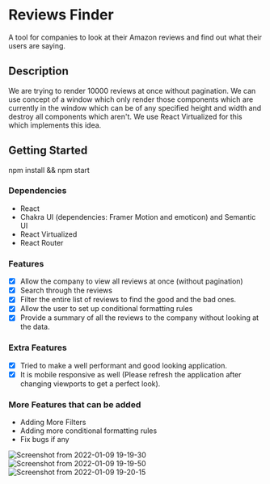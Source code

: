 # Reviews Finder

A tool for companies to look at their Amazon reviews and find out what their users are saying.

## Description

We are trying to render 10000 reviews at once without pagination. We can use concept of a window which only render those components which are currently in the window which can be of any specified height and width and destroy all components which aren't. We use React Virtualized for this which implements this idea.

## Getting Started
npm install && npm start

### Dependencies

* React
* Chakra UI (dependencies: Framer Motion and emoticon) and Semantic UI
* React Virtualized
* React Router

### Features

- [x] Allow the company to view all reviews at once (without pagination)
- [x] Search through the reviews
- [x] Filter the entire list of reviews to find the good and the bad ones.
- [x] Allow the user to set up conditional formatting rules
- [x] Provide a summary of all the reviews to the company without looking at the data.

### Extra Features
- [x] Tried to make a well performant and good looking application.
- [x] It is mobile responsive as well (Please refresh the application after changing viewports to get a perfect look).

### More Features that can be added
* Adding More Filters
* Adding more conditional formatting rules
* Fix bugs if any


![Screenshot from 2022-01-09 19-19-30](https://user-images.githubusercontent.com/55339354/148685036-61b58a80-6074-4c3e-9447-d78f42af5043.png)
![Screenshot from 2022-01-09 19-19-50](https://user-images.githubusercontent.com/55339354/148685041-809f4498-93b0-424b-b989-3568081e3621.png)
![Screenshot from 2022-01-09 19-20-15](https://user-images.githubusercontent.com/55339354/148685047-f466fae8-65a5-47bc-a8dc-6a1f02184f33.png)

